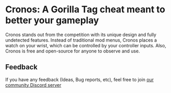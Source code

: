 # Cronos: A Gorilla Tag cheat meant to better your gameplay
Cronos stands out from the competition with its unique design and fully undetected features. Instead of traditional mod menus, Cronos places a watch on your wrist, which can be controlled by your controller inputs. Also, Cronos is free and open-source for anyone to observe and use.

## Feedback

If you have any feedback (Ideas, Bug reports, etc), feel free to join [our community Discord server](https://discord.gg/yG9gVxMDTR)
